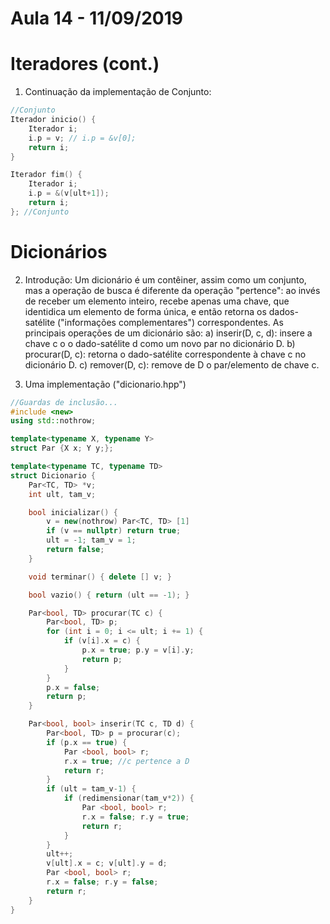 # Aula 14 - 11/09/2019

# Iteradores (cont.)

1. Continuação da implementação de Conjunto:

```cpp
//Conjunto
Iterador inicio() {
    Iterador i;
    i.p = v; // i.p = &v[0];
    return i;
}

Iterador fim() {
    Iterador i;
    i.p = &(v[ult+1]);
    return i;
}; //Conjunto
```

# Dicionários

2. Introdução: Um dicionário é um contêiner, assim como um conjunto, mas a operação de busca é diferente da operação "pertence": ao invés de receber um elemento inteiro, recebe apenas uma chave, que identidica um elemento de forma única, e então retorna os dados-satélite ("informações complementares") correspondentes. As principais operações de um dicionário são:
    a) inserir(D, c, d): insere a chave c o o dado-satélite d como um novo par no dicionário D.
    b) procurar(D, c): retorna o dado-satélite correspondente à chave c no dicionário D.
    c) remover(D, c): remove de D o par/elemento de chave c.

3. Uma implementação ("dicionario.hpp")

```cpp
//Guardas de inclusão...
#include <new>
using std::nothrow;

template<typename X, typename Y>
struct Par {X x; Y y;};

template<typename TC, typename TD>
struct Dicionario {
    Par<TC, TD> *v;
    int ult, tam_v;

    bool inicializar() {
        v = new(nothrow) Par<TC, TD> [1]
        if (v == nullptr) return true;
        ult = -1; tam_v = 1;
        return false;
    }

    void terminar() { delete [] v; }

    bool vazio() { return (ult == -1); }

    Par<bool, TD> procurar(TC c) {
        Par<bool, TD> p;
        for (int i = 0; i <= ult; i += 1) {
            if (v[i].x = c) {
                p.x = true; p.y = v[i].y;
                return p;
            }
        }
        p.x = false; 
        return p;
    }

    Par<bool, bool> inserir(TC c, TD d) {
        Par<bool, TD> p = procurar(c);
        if (p.x == true) {
            Par <bool, bool> r;
            r.x = true; //c pertence a D
            return r;
        }
        if (ult = tam_v-1) {
            if (redimensionar(tam_v*2)) {
                Par <bool, bool> r;
                r.x = false; r.y = true;
                return r;
            }
        }
        ult++;
        v[ult].x = c; v[ult].y = d;
        Par <bool, bool> r;
        r.x = false; r.y = false;
        return r;
    }
}
```